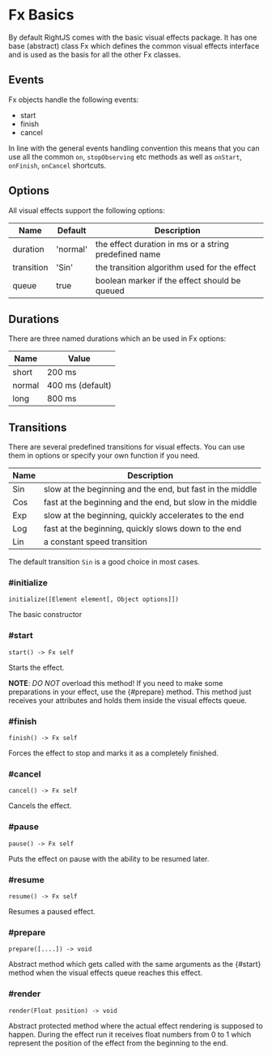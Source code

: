 # Fx Basics

By default RightJS comes with the basic visual effects package. It has one base 
(abstract) class Fx which defines the common visual effects interface and is used 
as the basis for all the other Fx classes.

## Events

Fx objects handle the following events:

* start
* finish
* cancel
 
In line with the general events handling convention this means that you can 
use all the common `on`, `stopObserving` etc methods as well as `onStart`, 
`onFinish`, `onCancel` shortcuts.

## Options

All visual effects support the following options:

Name       | Default  | Description                                           |
-----------|----------|-------------------------------------------------------|
duration   | 'normal' | the effect duration in ms or a string predefined name |
transition | 'Sin'    | the transition algorithm used for the effect          |
queue      | true     | boolean marker if the effect should be queued         |

## Durations

There are three named durations which an be used in Fx options:

Name   | Value             |
-------|-------------------|
short  | 200 ms            |
normal | 400 ms (default)  |
long   | 800 ms            |

## Transitions

There are several predefined transitions for visual effects. You can use
them in options or specify your own function if you need.

Name | Description                                               |
-----|-----------------------------------------------------------|
Sin  | slow at the beginning and the end, but fast in the middle |
Cos  | fast at the beginning and the end, but slow in the middle |
Exp  | slow at the beginning, quickly accelerates to the end     |
Log  | fast at the beginning, quickly slows down to the end      |
Lin  | a constant speed transition                               |

The default transition `Sin` is a good choice in most cases.


### #initialize

    initialize([Element element[, Object options]])

The basic constructor
  

### #start

    start() -> Fx self

Starts the effect.

__NOTE__: _DO NOT_ overload this method! If you need to make some preparations
in your effect, use the {#prepare} method. This method just receives your
attributes and holds them inside the visual effects queue.


### #finish

    finish() -> Fx self

Forces the effect to stop and marks it as a completely finished.


### #cancel

    cancel() -> Fx self

Cancels the effect.


### #pause

    pause() -> Fx self

Puts the effect on pause with the ability to be resumed later.


### #resume

    resume() -> Fx self

Resumes a paused effect.


### #prepare

    prepare([....]) -> void
    
Abstract method which gets called with the same arguments as the {#start} 
method when the visual effects queue reaches this effect.


### #render

    render(Float position) -> void

Abstract protected method where the actual effect rendering is supposed to 
happen. During the effect run it receives float numbers from 0 to 1 which
represent the position of the effect from the beginning to the end.
